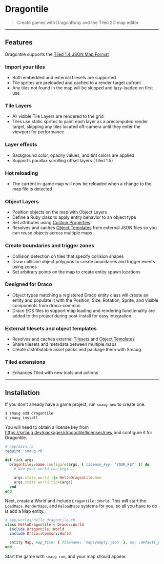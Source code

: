 # Dragontile

> Create games with DragonRuby and the Tiled 2D map editor

---

## Features

Dragontile supports the [Tiled 1.4 JSON Map Format](https://doc.mapeditor.org/en/stable/reference/json-map-format/#tiled-1-4)

### Import your tiles

* Both embedded and external tilesets are supported
* Tile sprites are preloaded and cached to a render target upfront
* Any tiles not found in the map will be skipped and lazy-loaded on first use

### Tile Layers

* All visible Tile Layers are rendered to the grid
* Tiles use static sprites to paint each layer as a precomputed render target,
  skipping any tiles located off-camera until they enter the viewport for performance

### Layer effects

* Background color, opacity values, and tint colors are applied
* Supports parallax scrolling offset layers (Tiled 1.5)

### Hot reloading

* The current in-game map will now be reloaded when a change to the map file is detected

### Object Layers

* Position objects on the map with Object Layers
* Define a Ruby class to apply entity behavior to an object type
* Set attributes using [Custom Properties](https://doc.mapeditor.org/en/stable/manual/custom-properties/)
* Resolves and caches [Object Templates](https://doc.mapeditor.org/en/stable/manual/using-templates/) from external JSON files so you can reuse objects across multiple maps

### Create boundaries and trigger zones

* Collision detection on tiles that specify collision shapes
* Draw collision object polygons to create boundaries and trigger events using zones
* Set arbitrary points on the map to create entity spawn locations

### Designed for Draco

* Object types matching a registered Draco entity class will create an entity
  and populate it with the Position, Size, Rotation, Sprite, and Visible
  components from draco-common
* Draco ECS files to support map loading and rendering functionality are added to the
  project during post-install for easy integration.

### External tilesets and object templates

* Resolves and caches external [Tilesets](https://doc.mapeditor.org/en/stable/manual/editing-tilesets/) and [Object Templates](https://doc.mapeditor.org/en/stable/manual/using-templates/)
* Share tilesets and metadata between multiple maps
* Create distributable asset packs and package them with Smaug

### Tiled extensions

* Enhances Tiled with new tools and actions

---

## Installation

If you don't already have a game project, run `smaug new` to create one.

```bash
$ smaug add dragontile
$ smaug install
```

You will need to obtain a license key from https://smaug.dev/packages/dragontile/licenses/new and configure it for Dragontile.


```ruby
# app/main.rb
require 'smaug.rb'

def tick args
  Dragontile::Game.configure(args, { license_key: 'YOUR_KEY' }) do
    # Now your world can begin...

    args.state.world ||= HelloDragontile.new
    args.state.world.tick(args)
  end
end
```

Next, create a World and include `Dragontile::World`. This will start the `LoadMaps`, `RenderMaps`, and `ReloadMaps` systems for you, so all you have to do is add a Map entity.


```ruby
# app/worlds/hello_dragontile.rb
class HelloDragontile < Draco::World
  include Dragontile::World
  include Draco::Common::World

  entity Map, map_file: { filename: 'maps/empty.json' }, as: :default_map
end
```

Start the game with `smaug run`, and your map should appear.
